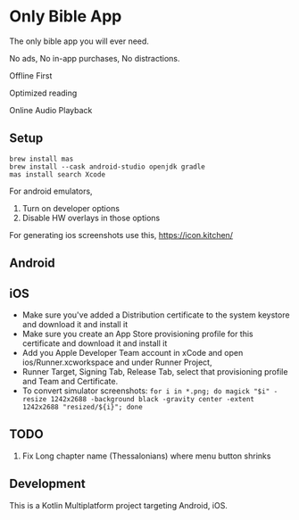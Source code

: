 # Only Bible App

The only bible app you will ever need.

No ads, No in-app purchases, No distractions.

Offline First

Optimized reading

Online Audio Playback

## Setup

```agsl
brew install mas
brew install --cask android-studio openjdk gradle
mas install search Xcode
```

For android emulators,
1. Turn on developer options
2. Disable HW overlays in those options

For generating ios screenshots use this,
https://icon.kitchen/

## Android

## iOS

* Make sure you've added a Distribution certificate to the system keystore and download it and install it
* Make sure you create an App Store provisioning profile for this certificate and download it and install it
* Add you Apple Developer Team account in xCode and open ios/Runner.xcworkspace and under Runner Project,
* Runner Target, Signing Tab, Release Tab, select that provisioning profile and Team and Certificate.
* To convert simulator screenshots: `for i in *.png; do magick "$i" -resize 1242x2688 -background black -gravity center -extent 1242x2688 "resized/${i}"; done`

## TODO
1. Fix Long chapter name (Thessalonians) where menu button shrinks

## Development
This is a Kotlin Multiplatform project targeting Android, iOS.
